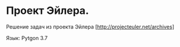 # Проект Эйлера.

Решение задач из проекта Эйлера 
[http://projecteuler.net/archives]

Язык: Pytgon 3.7
